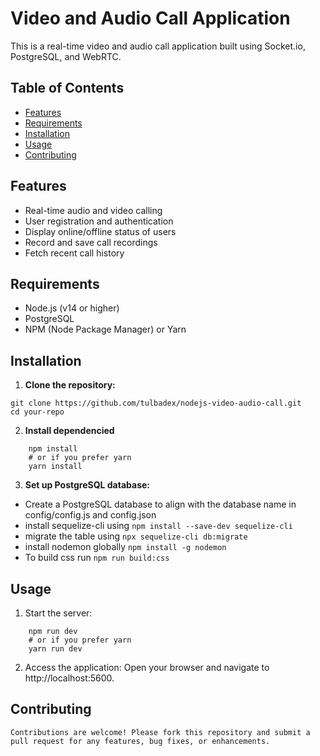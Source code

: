 # Video and Audio Call Application

This is a real-time video and audio call application built using Socket.io, PostgreSQL, and WebRTC.

## Table of Contents

- [Features](#features)
- [Requirements](#requirements)
- [Installation](#installation)
- [Usage](#usage)
- [Contributing](#contributing)

## Features

- Real-time audio and video calling
- User registration and authentication
- Display online/offline status of users
- Record and save call recordings
- Fetch recent call history

## Requirements

- Node.js (v14 or higher)
- PostgreSQL
- NPM (Node Package Manager) or Yarn

## Installation

1. **Clone the repository:**
```
git clone https://github.com/tulbadex/nodejs-video-audio-call.git
cd your-repo
```
2. **Install dependencied**
```
    npm install
    # or if you prefer yarn
    yarn install
```
3. **Set up PostgreSQL database:**

* Create a PostgreSQL database to align with the database name in config/config.js and config.json
* install sequelize-cli using
``` npm install --save-dev sequelize-cli ```
* migrate the table using
``` npx sequelize-cli db:migrate ```
* install nodemon globally
``` npm install -g nodemon ```
* To build css run
``` npm run build:css ```

## Usage
1. Start the server:
```
    npm run dev
    # or if you prefer yarn
    yarn run dev
```
2. Access the application:
    Open your browser and navigate to http://localhost:5600.

## Contributing
    Contributions are welcome! Please fork this repository and submit a pull request for any features, bug fixes, or enhancements.